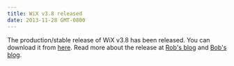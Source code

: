 ```yaml
---
title: WiX v3.8 released
date: 2013-11-28 GMT-0800
---
```

The production/stable release of WiX v3.8 has been released.
You can download it from <a href='http://wixtoolset.org/releases/v3.8/stable'>here</a>.
Read more about the release at <a href='http://robmensching.com/blog/posts/2013/11/28/wix-v3.8-released'>Rob's blog</a>
and <a href='http://www.joyofsetup.com/2013/11/28/wix-v3-8-released/'>Bob's blog</a>.

